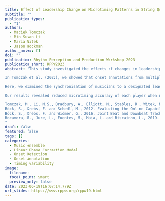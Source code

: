 ```yaml
---
title: Effect of Leadership Change on Microtiming Patterns in String Quartet
subtitle: ""
publication_types:
  - "1"
authors:
  - Maciek Tomczak
  - Min Susan Li
  - Maria Witek
  - Jason Hockman
author_notes: []
doi: ""
publication: Rhythm Perception and Production Workshop 2023
publication_short: RPPW2023
abstract: "This study investigated the effects of changes in leadership on microtiming patterns of different players within a string quartet. By quantising note onset positions within eighth-note metrical structure of bar-length rhythmic patterns, it is possible to extract, visualise and analyse microtiming patterns of each musician over time. The majority of previous studies  have focused on microtiming patterns of percussion instruments, and relatively few have explored analysis of string instruments. 

In Tomczak et al. (2022), we showed that onset annotations from multiple annotators typically exhibit some variation. To limit the extent of the measurable annotation variation, we use the output of automatic onset and downbeat detection methods (Böck et al., 2012; 2016) manually corrected by an expert. 

Here, we examined the synchronisation of musicians to a designated leader (i.e., first or second violinist) in a string quartet using a computational approach presented in Rocamora et al. (2019). The stimuli included expert-verified onset and downbeat annotations from 72 performances of Haydn’s Op. 74 No. 1 Finale played in three different performance styles, which totalled 288 individual recordings from the Virtuoso Strings dataset (Tomczak et al., 2022). 

Our results revealed reduced microtiming accuracy of each player when new leader’s downbeat annotations were used. Specifically, when the musicians were instructed to follow the second and not the first violinist, they played significantly late on every metrical position. Conversely, in a familiar performance context, their synchronisation to the leader’s timing was more precise for each metrical position under the leadership of the first violinist. 

Tomczak, M., Li, M.S., Bradbury, A., Elliott, M., Stables, R., Witek, M., Goodman, T., Abdlkarim, D., Di Luca, M., Wing, A. and Hockman, J., 2022. Annotation of Soft Onsets in String Ensemble Recordings. arXiv preprint arXiv:2211.08848.
Böck, S., Krebs, F. and Schedl, M., 2012. Evaluating the Online Capabilities of Onset Detection Methods. In Proceedings of the International Society for Music Information Retrieval Conference (ISMIR).
Böck, S., Krebs, F. and Widmer, G., 2016. Joint Beat and Downbeat Tracking with Recurrent Neural Networks. In Proceedings of the International Society for Music Information Retrieval Conference (ISMIR).
Rocamora, M., Jure, L., Fuentes, M., Maia, L. and Biscainho, L., 2019. CARAT: Computer-Aided Rhythmic Analysis Toolbox. Late-Breaking Demo (LBD) in the International Society for Music Information Retrieval Conference (ISMIR).
"
draft: false
featured: false
tags: []
categories:
  - Music ensemble
  - Linear Phase Correction Model
  - Onset Detection
  - Onset Annotation
  - Timing variability
image:
  filename:
  focal_point: Smart
  preview_only: false
date: 2023-06-19T16:07:14.779Z
url_slides: https://www.rppw.org/rppw19.html
---
```


